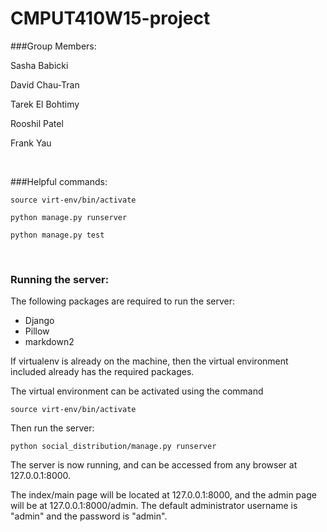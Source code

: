 # CMPUT410W15-project

###Group Members:

Sasha Babicki

David Chau-Tran

Tarek El Bohtimy

Rooshil Patel

Frank Yau

<br>

###Helpful commands:

    source virt-env/bin/activate

    python manage.py runserver

    python manage.py test

<br>

### Running the server:
The following packages are required to run the server:
- Django
- Pillow
- markdown2

If virtualenv is already on the machine, then the virtual environment included already has the required packages.

The virtual environment can be activated using the command

    source virt-env/bin/activate

Then run the server:

    python social_distribution/manage.py runserver

The server is now running, and can be accessed from any browser at 127.0.0.1:8000.

The index/main page will be located at 127.0.0.1:8000, and the admin page will be at 127.0.0.1:8000/admin. The default administrator username is "admin" and the password is "admin".
